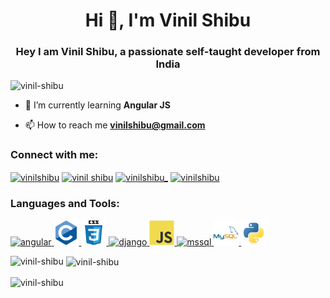 <h1 align="center">Hi 👋, I'm Vinil Shibu</h1>
<h3 align="center">Hey I am Vinil Shibu, a passionate self-taught developer from India</h3>

<p align="left"> <img src="https://komarev.com/ghpvc/?username=vinil-shibu&label=Profile%20views&color=0e75b6&style=flat" alt="vinil-shibu" /> </p>

- 🌱 I’m currently learning **Angular JS**

- 📫 How to reach me **vinilshibu@gmail.com**

<h3 align="left">Connect with me:</h3>
<p align="left">
<a href="https://twitter.com/vinilshibu" target="blank"><img align="center" src="https://raw.githubusercontent.com/rahuldkjain/github-profile-readme-generator/master/src/images/icons/Social/twitter.svg" alt="vinilshibu" height="30" width="40" /></a>
<a href="https://linkedin.com/in/vinil shibu" target="blank"><img align="center" src="https://raw.githubusercontent.com/rahuldkjain/github-profile-readme-generator/master/src/images/icons/Social/linked-in-alt.svg" alt="vinil shibu" height="30" width="40" /></a>
<a href="https://instagram.com/vinilshibu_" target="blank"><img align="center" src="https://raw.githubusercontent.com/rahuldkjain/github-profile-readme-generator/master/src/images/icons/Social/instagram.svg" alt="vinilshibu_" height="30" width="40" /></a>
<a href="https://www.codechef.com/users/vinilshibu" target="blank"><img align="center" style ="backgroung⚪"src="https://cdn.jsdelivr.net/npm/simple-icons@3.1.0/icons/codechef.svg" alt="vinilshibu" height="30" width="40" /></a>
</p>

<h3 align="left">Languages and Tools:</h3>
<p align="left"> <a href="https://angular.io" target="_blank" rel="noreferrer"> <img src="https://angular.io/assets/images/logos/angular/angular.svg" alt="angular" width="40" height="40"/> </a><a href="https://www.cprogramming.com/" target="_blank" rel="noreferrer"> <img src="https://raw.githubusercontent.com/devicons/devicon/master/icons/c/c-original.svg" alt="c" width="40" height="40"/> </a> <a href="https://www.w3schools.com/css/" target="_blank" rel="noreferrer"> <img src="https://raw.githubusercontent.com/devicons/devicon/master/icons/css3/css3-original-wordmark.svg" alt="css3" width="40" height="40"/> </a> <a href="https://www.djangoproject.com/" target="_blank" rel="noreferrer"> <img src="https://cdn.worldvectorlogo.com/logos/django.svg" alt="django" width="40" height="40"/> </a> <a href="https://developer.mozilla.org/en-US/docs/Web/JavaScript" target="_blank" rel="noreferrer"> <img src="https://raw.githubusercontent.com/devicons/devicon/master/icons/javascript/javascript-original.svg" alt="javascript" width="40" height="40"/> </a> <a href="https://www.microsoft.com/en-us/sql-server" target="_blank" rel="noreferrer"> <img src="https://www.svgrepo.com/show/303229/microsoft-sql-server-logo.svg" alt="mssql" width="40" height="40"/> </a> <a href="https://www.mysql.com/" target="_blank" rel="noreferrer"> <img src="https://raw.githubusercontent.com/devicons/devicon/master/icons/mysql/mysql-original-wordmark.svg" alt="mysql" width="40" height="40"/> </a> <a href="https://www.python.org" target="_blank" rel="noreferrer"> <img src="https://raw.githubusercontent.com/devicons/devicon/master/icons/python/python-original.svg" alt="python" width="40" height="40"/> </a> </p>

<p><img align="left" src="https://github-readme-stats.vercel.app/api/top-langs?username=vinil-shibu&show_icons=true&locale=en&layout=compact" alt="vinil-shibu" /></p>

<p>&nbsp;<img align="center" src="https://github-readme-stats.vercel.app/api?username=vinil-shibu&show_icons=true&locale=en" alt="vinil-shibu" /></p>

<p><img align="center" src="https://github-readme-streak-stats.herokuapp.com/?user=vinil-shibu&" alt="vinil-shibu" /></p>
